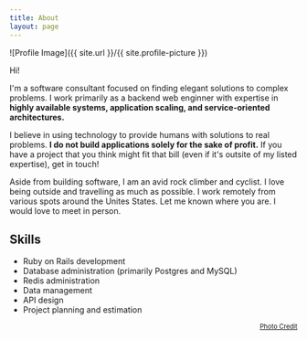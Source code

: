 ```yaml
---
title: About
layout: page
---
```

![Profile Image]({{ site.url }}/{{ site.profile-picture }})

Hi!

<p>
I'm a software consultant focused on finding elegant solutions to complex problems. I work primarily as a backend web enginner with expertise in <b>highly available systems, application scaling, and service-oriented architectures.</b>
</p>

<p>
I believe in using technology to provide humans with solutions to real problems. <b>I do not build applications solely for the sake of profit.</b> If you have a project that you think might fit that bill (even if it's outsite of my listed expertise), get in touch!
</p>

<p>
Aside from building software, I am an avid rock climber and cyclist. I love being outside and travelling as much as possible. I work remotely from various spots around the Unites States. Let me known where you are. I would love to meet in person.
</p>

<h2>Skills</h2>

<ul class="skill-list">
	<li>Ruby on Rails development</li>
	<li>Database administration (primarily Postgres and MySQL)</li>
	<li>Redis administration</li>
	<li>Data management</li>
	<li>API design</li>
	<li>Project planning and estimation</li>
</ul>

<p align="right">
<a style="font-size:80%;" class="link" target="_blank" href="https://secca.smugmug.com/Spotted-Horse-Gravel-Ultra/i-z2R2bPk">Photo Credit</a>
</p>
